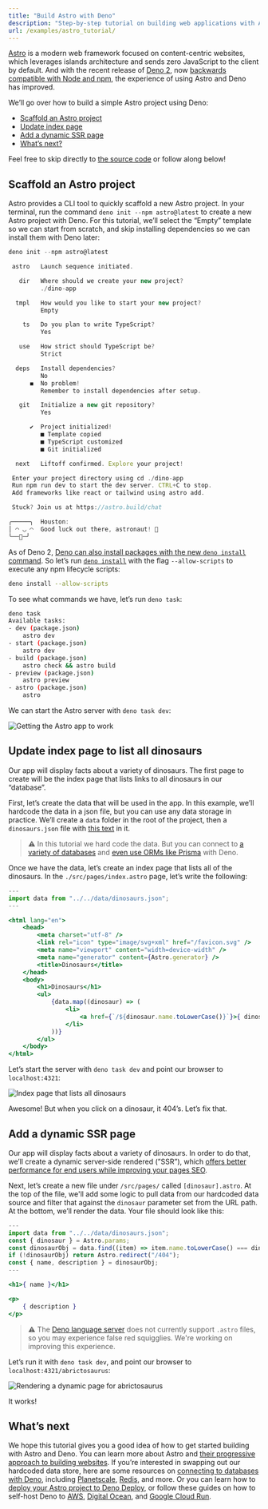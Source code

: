 ```yaml
---
title: "Build Astro with Deno"
description: "Step-by-step tutorial on building web applications with Astro and Deno. Learn how to scaffold projects, create dynamic pages, implement SSR, and deploy your Astro sites using Deno's Node.js compatibility."
url: /examples/astro_tutorial/
---
```


[Astro](https://astro.build/) is a modern web framework focused on
content-centric websites, which leverages islands architecture and sends zero
JavaScript to the client by default. And with the recent release of
[Deno 2](https://deno.com/2), now
[backwards compatible with Node and npm](https://deno.com/blog/v2.0#backwards-compatible-forward-thinking),
the experience of using Astro and Deno has improved.

We’ll go over how to build a simple Astro project using Deno:

- [Scaffold an Astro project](#scaffold-an-astro-project)
- [Update index page](#update-index-page-to-list-all-dinosaurs)
- [Add a dynamic SSR page](#add-a-dynamic-ssr-page)
- [What’s next?](#whats-next)

Feel free to skip directly to
[the source code](https://github.com/denoland/examples/tree/main/with-astro) or
follow along below!

## Scaffold an Astro project

Astro provides a CLI tool to quickly scaffold a new Astro project. In your
terminal, run the command `deno init --npm astro@latest` to create a new Astro
project with Deno. For this tutorial, we’ll select the “Empty” template so we
can start from scratch, and skip installing dependencies so we can install them
with Deno later:

```jsx
deno init --npm astro@latest

 astro   Launch sequence initiated.

   dir   Where should we create your new project?
         ./dino-app

  tmpl   How would you like to start your new project?
         Empty

    ts   Do you plan to write TypeScript?
         Yes

   use   How strict should TypeScript be?
         Strict

  deps   Install dependencies?
         No
      ◼  No problem!
         Remember to install dependencies after setup.

   git   Initialize a new git repository?
         Yes

      ✔  Project initialized!
         ■ Template copied
         ■ TypeScript customized
         ■ Git initialized

  next   Liftoff confirmed. Explore your project!

 Enter your project directory using cd ./dino-app
 Run npm run dev to start the dev server. CTRL+C to stop.
 Add frameworks like react or tailwind using astro add.

 Stuck? Join us at https://astro.build/chat

╭─────╮  Houston:
│ ◠ ◡ ◠  Good luck out there, astronaut! 🚀
╰──🍫─╯
```

As of Deno 2,
[Deno can also install packages with the new `deno install` command](https://deno.com/blog/v2.0#deno-is-now-a-package-manager-with-deno-install).
So let’s run
[`deno install`](https://docs.deno.com/runtime/reference/cli/install/) with the
flag `--allow-scripts` to execute any npm lifecycle scripts:

```bash
deno install --allow-scripts
```

To see what commands we have, let’s run `deno task`:

```bash
deno task
Available tasks:
- dev (package.json)
    astro dev
- start (package.json)
    astro dev
- build (package.json)
    astro check && astro build
- preview (package.json)
    astro preview
- astro (package.json)
    astro
```

We can start the Astro server with `deno task dev`:

![Getting the Astro app to work](./images/how-to/astro/hello-astro.png)

## Update index page to list all dinosaurs

Our app will display facts about a variety of dinosaurs. The first page to
create will be the index page that lists links to all dinosaurs in our
“database”.

First, let’s create the data that will be used in the app. In this example,
we’ll hardcode the data in a json file, but you can use any data storage in
practice. We’ll create a `data` folder in the root of the project, then a
`dinosaurs.json` file with
[this text](https://github.com/denoland/tutorial-with-react/blob/main/api/data.json)
in it.

> ⚠️️ In this tutorial we hard code the data. But you can connect to
> [a variety of databases](https://docs.deno.com/runtime/tutorials/connecting_to_databases/)
> and
> [even use ORMs like Prisma](https://docs.deno.com/runtime/tutorials/how_to_with_npm/prisma/)
> with Deno.

Once we have the data, let’s create an index page that lists all of the
dinosaurs. In the `./src/pages/index.astro` page, let’s write the following:

```jsx
---
import data from "../../data/dinosaurs.json";
---

<html lang="en">
	<head>
		<meta charset="utf-8" />
		<link rel="icon" type="image/svg+xml" href="/favicon.svg" />
		<meta name="viewport" content="width=device-width" />
		<meta name="generator" content={Astro.generator} />
		<title>Dinosaurs</title>
	</head>
	<body>
		<h1>Dinosaurs</h1>
		<ul>
			{data.map((dinosaur) => (
				<li>
					<a href={`/${dinosaur.name.toLowerCase()}`}>{ dinosaur.name }</a>
				</li>
			))}
		</ul>
	</body>
</html>
```

Let’s start the server with `deno task dev` and point our browser to
`localhost:4321`:

![Index page that lists all dinosaurs](./images/how-to/astro/index-page.webp)

Awesome! But when you click on a dinosaur, it 404’s. Let’s fix that.

## Add a dynamic SSR page

Our app will display facts about a variety of dinosaurs. In order to do that,
we’ll create a dynamic server-side rendered (”SSR”), which
[offers better performance for end users while improving your pages SEO](https://deno.com/blog/the-future-and-past-is-server-side-rendering).

Next, let’s create a new file under `/src/pages/` called `[dinosaur].astro`. At
the top of the file, we'll add some logic to pull data from our hardcoded data
source and filter that against the `dinosaur` parameter set from the URL path.
At the bottom, we’ll render the data. Your file should look like this:

```jsx
---
import data from "../../data/dinosaurs.json";
const { dinosaur } = Astro.params;
const dinosaurObj = data.find((item) => item.name.toLowerCase() === dinosaur);
if (!dinosaurObj) return Astro.redirect("/404");
const { name, description } = dinosaurObj;
---

<h1>{ name }</h1>

<p>
    { description }
</p>
```

> ⚠️️ The
> [Deno language server](https://docs.deno.com/runtime/reference/lsp_integration/)
> does not currently support `.astro` files, so you may experience false red
> squigglies. We're working on improving this experience.

Let’s run it with `deno task dev`, and point our browser to
`localhost:4321/abrictosaurus`:

![Rendering a dynamic page for abrictosaurus](./images/how-to/astro/dynamic-page.webp)

It works!

## What’s next

We hope this tutorial gives you a good idea of how to get started building with
Astro and Deno. You can learn more about Astro and
[their progressive approach to building websites](https://docs.astro.build/en/getting-started/).
If you’re interested in swapping out our hardcoded data store, here are some
resources on
[connecting to databases with Deno](https://docs.deno.com/runtime/tutorials/connecting_to_databases/),
including
[Planetscale](https://docs.deno.com/runtime/tutorials/how_to_with_npm/planetscale/),
[Redis](https://docs.deno.com/runtime/tutorials/how_to_with_npm/redis/), and
more. Or you can learn how to
[deploy your Astro project to Deno Deploy](https://deno.com/blog/astro-on-deno),
or follow these guides on how to self-host Deno to
[AWS](https://docs.deno.com/runtime/tutorials/aws_lightsail/),
[Digital Ocean](https://docs.deno.com/runtime/tutorials/digital_ocean/), and
[Google Cloud Run](https://docs.deno.com/runtime/tutorials/google_cloud_run/).
